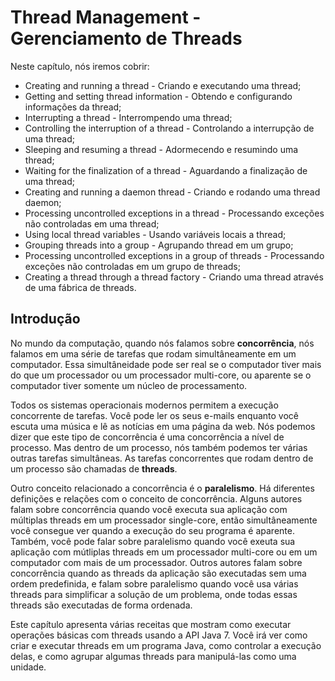 # Thread Management - Gerenciamento de Threads

Neste capítulo, nós iremos cobrir:
 - Creating and running a thread - Criando e executando uma thread;
 - Getting and setting thread information - Obtendo e configurando informações da thread;
 - Interrupting a thread - Interrompendo uma thread;
 - Controlling the interruption of a thread - Controlando a interrupção de uma thread;
 - Sleeping and resuming a thread - Adormecendo e resumindo uma thread;
 - Waiting for the finalization of a thread - Aguardando a finalização de uma thread;
 - Creating and running a daemon thread - Criando e rodando uma thread daemon;
 - Processing uncontrolled exceptions in a thread - Processando exceções não controladas em uma thread;
 - Using local thread variables - Usando variáveis locais a thread;
 - Grouping threads into a group - Agrupando thread em um grupo;
 - Processing uncontrolled exceptions in a group of threads - Processando exceções não controladas em um grupo de threads;
 - Creating a thread through a thread factory - Criando uma thread através de uma fábrica de threads.

## Introdução
No mundo da computação, quando nós falamos sobre **concorrência**, nós falamos em uma série de tarefas
que rodam simultâneamente em um computador. Essa simultâneidade pode ser real se o computador tiver mais
do que um processador ou um processador multi-core, ou aparente se o computador tiver somente um núcleo
de processamento.

Todos os sistemas operacionais modernos permitem a execução concorrente de tarefas. Você pode ler os seus e-mails
enquanto você escuta uma música e lê as notícias em uma página da web. Nós podemos dizer que este tipo de concorrência
é uma concorrência a nível de processo. Mas dentro de um processo, nós também podemos ter várias outras tarefas
simultâneas. As tarefas concorrentes que rodam dentro de um processo são chamadas de **threads**.

Outro conceito relacionado a concorrência é o **paralelismo**. Há diferentes definições e relações com o conceito
de concorrência. Alguns autores falam sobre concorrência quando você executa sua aplicação com múltiplas threads
em um processador single-core, então simultâneamente você consegue ver quando a execução do seu programa é aparente.
Também, você pode falar sobre paralelismo quando você exeuta sua aplicação com mútliplas threads em um processador
multi-core ou em um computador com mais de um processador. Outros autores falam sobre concorrência quando as threads
da aplicação são executadas sem uma ordem predefinida, e falam sobre paralelismo quando você usa várias threads para
simplificar a solução de um problema, onde todas essas threads são executadas de forma ordenada.

Este capítulo apresenta várias receitas que mostram como executar operações básicas com threads usando a API Java 7.
Você irá ver como criar e executar threads em um programa Java, como controlar a execução delas, e como agrupar
algumas threads para manipulá-las como uma unidade.
